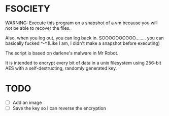 # FSOCIETY

WARNING: Execute this program on a snapshot of a vm because
you will not be able to recover the files.

Also, when you log out, you can log back in. SOOOOOOOOOO........
you can basically fucked ^-^.(Like I am, I didn't make a snapshot before executing)

The script is based on darlene's malware in Mr Robot.

It is intended to encrypt every bit of data in a unix
filesystem using 256-bit AES with a self-destructing, randomly
generated key.

# TODO
- [ ] Add an image
- [ ] Save the key so I can reverse the encryption
